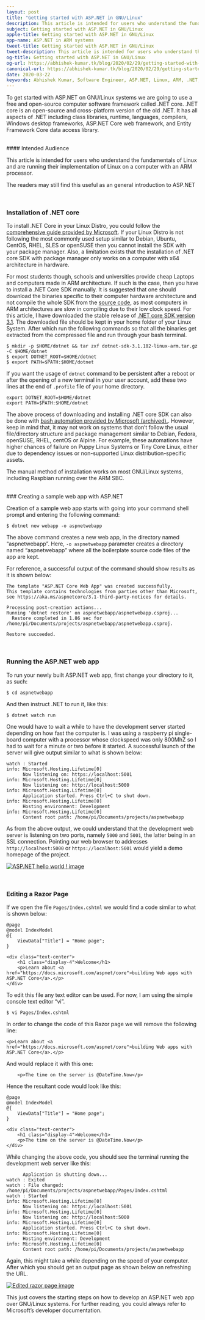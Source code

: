 ```yaml
---
layout: post
title: "Getting started with ASP.NET in GNU/Linux"
description: This article is intended for users who understand the fundamentals of Linux and are running their implementation of Linux on a computer with an ARM processor. The readers may still find this useful as an general introduction to ASP.NET.
subject: Getting started with ASP.NET in GNU/Linux
apple-title: Getting started with ASP.NET in GNU/Linux
app-name: ASP.NET in ARM systems
tweet-title: Getting started with ASP.NET in GNU/Linux
tweet-description: This article is intended for users who understand the fundamentals of Linux and are running their implementation of Linux on a computer with an ARM processor. The readers may still find this useful as an general introduction to ASP.NET.
og-title: Getting started with ASP.NET in GNU/Linux
og-url: https://abhishek-kumar.tk/blog/2020/02/29/getting-started-with-asp-net-in-gnu-linux
canonical-url: https://abhishek-kumar.tk/blog/2020/02/29/getting-started-with-asp-net-in-gnu-linux
date: 2020-03-22
keywords: Abhishek Kumar, Software Engineer, ASP.NET, Linux, ARM, .NET, core
---
```


To get started with ASP.NET on GNU/Linux systems we are going to use a free and open-source computer software framework called .NET core. .NET core is an open-source and cross-platform version of the old .NET. It has all aspects of .NET including class libraries, runtime, languages,  compilers, Windows desktop frameworks, ASP.NET Core web framework, and Entity Framework Core data access library.

<br>
#### Intended Audience

This article is intended for users who understand the fundamentals of Linux and are running their implementation of Linux on a computer with an ARM processor.

The readers may still find this useful as an general introduction to ASP.NET

<br>

### Installation of .NET core

To install .NET Core in your Linux Distro, you could follow the [comprehensive guide provided by Microsoft](https://docs.microsoft.com/en-us/dotnet/core/install/sdk?pivots=os-linux). If your Linux Distro is not following the most commonly used setup similar to Debian, Ubuntu, CentOS, RHEL, SLES or openSUSE then you cannot install the SDK with your package manager. Also, a limitation exists that the installation of .NET core SDK with package manager only works on a computer with x64 architecture in hardware. 

For most students though, schools and universities provide cheap Laptops and computers made in ARM architecture. If such is the case, then you have to install a .NET Core SDK manually. It is suggested that one should download the binaries specific to their computer hardware architecture and not compile the whole SDK from the [source code](https://github.com/dotnet/core), as most computers in ARM architectures are slow in compiling due to their low clock speed. For this article, I have downloaded the stable release of [.NET core SDK version 3.1](https://dotnet.microsoft.com/download/dotnet-core/3.1).  The downloaded file should be kept in your home folder of your Linux System.  After which run the following commands so that all the binaries get extracted from the compressed file and run through your bash terminal.

```
$ mkdir -p $HOME/dotnet && tar zxf dotnet-sdk-3.1.102-linux-arm.tar.gz -C $HOME/dotnet
$ export DOTNET_ROOT=$HOME/dotnet
$ export PATH=$PATH:$HOME/dotnet
```

If you want the usage of `dotnet` command to be persistent after a reboot or after the opening of a new terminal in your user account, add these two lines at the end of `.profile` file of your home directory.

```
export DOTNET_ROOT=$HOME/dotnet
export PATH=$PATH:$HOME/dotnet
```

The above process of downloading and installing .NET core SDK can also be done with [bash automation provided by Microsoft (archived).](https://web.archive.org/web/20200619175029/https://docs.microsoft.com/en-us/dotnet/core/tools/dotnet-install-script). However, keep in mind that, it may not work on systems that don’t follow the usual file/directory structure and package management similar to Debian, Fedora, openSUSE, RHEL, centOS or Alpine. For example, these automations have higher chances of failure on Puppy Linux Systems or Tiny Core Linux, either due to dependency issues or non-supported Linux distribution-specific assets.

The manual method of installation works on most GNU/Linux systems, including Raspbian running over the ARM SBC.

<br>
### Creating a sample web app with ASP.NET

Creation of a sample web app starts with going into your command shell prompt and entering the following command:

```
$ dotnet new webapp -o aspnetwebapp
```
The above command creates a new web app, in the directory named “aspnetwebapp”. Here, `-o aspnetwebapp` parameter creates a directory named “aspnetwebapp” where all the boilerplate source code files of the app are kept.

For reference, a successful output of the command should show results as it is shown below:

```
The template "ASP.NET Core Web App" was created successfully.
This template contains technologies from parties other than Microsoft, see https://aka.ms/aspnetcore/3.1-third-party-notices for details.

Processing post-creation actions...
Running 'dotnet restore' on aspnetwebapp/aspnetwebapp.csproj...
  Restore completed in 1.86 sec for /home/pi/Documents/projects/aspnetwebapp/aspnetwebapp.csproj.

Restore succeeded.

```
<br>

### Running the ASP.NET web app

To run your newly built ASP.NET web app, first change your directory to it, as such:

```
$ cd aspnetwebapp
```

And then instruct .NET to run it, like this:

```
$ dotnet watch run
```

One would have to wait a while to have the development server started depending on how fast the computer is. I was using a raspberry pi single-board computer with a processor whose clockspeed was only 800MhZ so I had to wait for a minute or two before it started. A successful launch of the server will give output similar to what is shown below:

```
watch : Started
info: Microsoft.Hosting.Lifetime[0]
      Now listening on: https://localhost:5001
info: Microsoft.Hosting.Lifetime[0]
      Now listening on: http://localhost:5000
info: Microsoft.Hosting.Lifetime[0]
      Application started. Press Ctrl+C to shut down.
info: Microsoft.Hosting.Lifetime[0]
      Hosting environment: Development
info: Microsoft.Hosting.Lifetime[0]
      Content root path: /home/pi/Documents/projects/aspnetwebapp
```

As from the above output, we could understand that the development web server is listening on two ports, namely `5000` and `5001`, the latter being in an SSL connection. Pointing our web browser to addresses `http://localhost:5000` or `https://localhost:5001` would yield a demo homepage of the project.

[![ASP.NET hello world ! image ](https://res.cloudinary.com/mr-kumar-abhishek/image/upload/c_scale,h_393,q_auto,w_629/v1586393995/mr-kumar-abhishek.github.io/img/2020-03-11-150012_1280x1024_scrot.png "ASP.NET Hello world !")](https://res.cloudinary.com/mr-kumar-abhishek/image/upload/q_auto/v1586393995/mr-kumar-abhishek.github.io/img/2020-03-11-150012_1280x1024_scrot.png)

<br>

### Editing a Razor Page

If we open the file `Pages/Index.cshtml` we would find a code similar to what is shown below:

```
@page
@model IndexModel
@{
    ViewData["Title"] = "Home page";
}

<div class="text-center">
    <h1 class="display-4">Welcome</h1>
    <p>Learn about <a href="https://docs.microsoft.com/aspnet/core">building Web apps with ASP.NET Core</a>.</p>
</div>

```

To edit this file any text editor can be used. For now, I am using the simple console text editor “vi”.

```
$ vi Pages/Index.cshtml
```

In order to change the code of this Razor page we will remove the following line:

```
<p>Learn about <a href="https://docs.microsoft.com/aspnet/core">building Web apps with ASP.NET Core</a>.</p>
```

And would replace it with this one:

```
    <p>The time on the server is @DateTime.Now</p>
```

Hence the resultant code would look like this:

```
@page
@model IndexModel
@{
    ViewData["Title"] = "Home page";
}

<div class="text-center">
    <h1 class="display-4">Welcome</h1>
    <p>The time on the server is @DateTime.Now</p>
</div>
```

While changing the above code, you should see the terminal running the development web server like this:


```
      Application is shutting down...
watch : Exited
watch : File changed: /home/pi/Documents/projects/aspnetwebapp/Pages/Index.cshtml
watch : Started
info: Microsoft.Hosting.Lifetime[0]
      Now listening on: https://localhost:5001
info: Microsoft.Hosting.Lifetime[0]
      Now listening on: http://localhost:5000
info: Microsoft.Hosting.Lifetime[0]
      Application started. Press Ctrl+C to shut down.
info: Microsoft.Hosting.Lifetime[0]
      Hosting environment: Development
info: Microsoft.Hosting.Lifetime[0]
      Content root path: /home/pi/Documents/projects/aspnetwebapp
```

Again, this might take a while depending on the speed of your computer. After which you should get an output page as shown below on refreshing the URL.

[![Edited razor page image ](https://res.cloudinary.com/mr-kumar-abhishek/image/upload/c_scale,h_393,q_auto,w_629/v1586393995/mr-kumar-abhishek.github.io/img/2020-03-11-152416_1280x1024_scrot.png "Edited razor page image.")](https://res.cloudinary.com/mr-kumar-abhishek/image/upload/q_auto/v1586393995/mr-kumar-abhishek.github.io/img/2020-03-11-152416_1280x1024_scrot.png)

This just covers the starting steps on how to develop an ASP.NET web app over GNU/Linux systems. For further reading, you could always refer to Microsoft’s developer documentation. 

